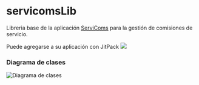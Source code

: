 # servicomsLib

Libreria base de la aplicación [ServiComs](https://servicoms.netlify.app) para la gestión de comisiones de servicio.

Puede agregarse a su aplicación con JitPack [![](https://jitpack.io/v/Camope/servicomsLib.svg)](https://jitpack.io/#Camope/servicomsLib)

### Diagrama de clases

![Diagrama de clases](https://raw.githubusercontent.com/wiki/Camope/servicomsLib/diagrama_clases_ServiComsLib.png)